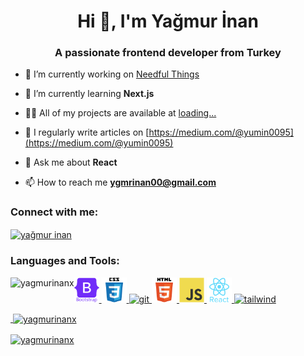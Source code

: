 <!DOCTYPE html>
<html lang="en">
<head>
  <meta charset="UTF-8">
</head>
<body>
  <div>
   <h1 align="center">Hi 👋, I'm Yağmur İnan</h1>
<h3 align="center">A passionate frontend developer from Turkey</h3>

- 🔭 I’m currently working on [Needful Things](https://github.com/Yagmurinanx/the-project)

- 🌱 I’m currently learning **Next.js**

- 👨‍💻 All of my projects are available at [loading...](loading...)

- 📝 I regularly write articles on [https://medium.com/@yumin0095](https://medium.com/@yumin0095)

- 💬 Ask me about **React**

- 📫 How to reach me **ygmrinan00@gmail.com**

<h3 align="left">Connect with me:</h3>
<p align="left">
<a href="https://linkedin.com/in/yağmur inan" target="blank"><img align="center" src="https://raw.githubusercontent.com/rahuldkjain/github-profile-readme-generator/master/src/images/icons/Social/linked-in-alt.svg" alt="yağmur inan" height="30" width="40" /></a>
</p>

<h3 align="left">Languages and Tools:</h3>
<p align="left"> <a href="https://getbootstrap.com" target="_blank" rel="noreferrer"> <img src="https://raw.githubusercontent.com/devicons/devicon/master/icons/bootstrap/bootstrap-plain-wordmark.svg" alt="bootstrap" width="40" height="40"/> </a> <a href="https://www.w3schools.com/css/" target="_blank" rel="noreferrer"> <img src="https://raw.githubusercontent.com/devicons/devicon/master/icons/css3/css3-original-wordmark.svg" alt="css3" width="40" height="40"/> </a> <a href="https://git-scm.com/" target="_blank" rel="noreferrer"> <img src="https://www.vectorlogo.zone/logos/git-scm/git-scm-icon.svg" alt="git" width="40" height="40"/> </a> <a href="https://www.w3.org/html/" target="_blank" rel="noreferrer"> <img src="https://raw.githubusercontent.com/devicons/devicon/master/icons/html5/html5-original-wordmark.svg" alt="html5" width="40" height="40"/> </a> <a href="https://developer.mozilla.org/en-US/docs/Web/JavaScript" target="_blank" rel="noreferrer"> <img src="https://raw.githubusercontent.com/devicons/devicon/master/icons/javascript/javascript-original.svg" alt="javascript" width="40" height="40"/> </a> <a href="https://reactjs.org/" target="_blank" rel="noreferrer"> <img src="https://raw.githubusercontent.com/devicons/devicon/master/icons/react/react-original-wordmark.svg" alt="react" width="40" height="40"/> </a> <a href="https://tailwindcss.com/" target="_blank" rel="noreferrer"> <img src="https://www.vectorlogo.zone/logos/tailwindcss/tailwindcss-icon.svg" alt="tailwind" width="40" height="40"/> </a> <a href="https://www.typescriptlang.org/" 

<p><img align="left" src="https://github-readme-stats.vercel.app/api/top-langs?username=yagmurinanx&show_icons=true&locale=en&layout=compact" alt="yagmurinanx" /></p>

<p>&nbsp;<img align="center" src="https://github-readme-stats.vercel.app/api?username=yagmurinanx&show_icons=true&locale=en" alt="yagmurinanx" /></p>

<p><img align="center" src="https://github-readme-streak-stats.herokuapp.com/?user=yagmurinanx&" alt="yagmurinanx" /></p>


  </div>
</body>
</html>
